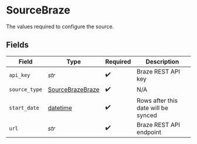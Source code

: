 # SourceBraze

The values required to configure the source.


## Fields

| Field                                                                        | Type                                                                         | Required                                                                     | Description                                                                  |
| ---------------------------------------------------------------------------- | ---------------------------------------------------------------------------- | ---------------------------------------------------------------------------- | ---------------------------------------------------------------------------- |
| `api_key`                                                                    | *str*                                                                        | :heavy_check_mark:                                                           | Braze REST API key                                                           |
| `source_type`                                                                | [SourceBrazeBraze](../../models/shared/sourcebrazebraze.md)                  | :heavy_check_mark:                                                           | N/A                                                                          |
| `start_date`                                                                 | [datetime](https://docs.python.org/3/library/datetime.html#datetime-objects) | :heavy_check_mark:                                                           | Rows after this date will be synced                                          |
| `url`                                                                        | *str*                                                                        | :heavy_check_mark:                                                           | Braze REST API endpoint                                                      |